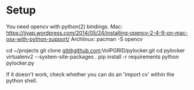 Setup
=====
You need opencv with python(2) bindings. 
Mac: https://jjyap.wordpress.com/2014/05/24/installing-opencv-2-4-9-on-mac-osx-with-python-support/
Archlinux: pacman -S opencv 

 cd ~/projects
 git clone git@github.com:VoIPGRID/pylocker.git
 cd pylocker
 virtualenv2 --system-site-packages .
 pip install -r requirements
 python pylocker.py

If it doesn't work, check whether you can do an 'import cv' within the python shell.
